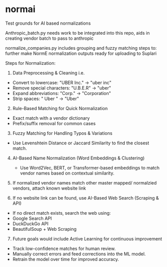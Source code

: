# normai
Test grounds for AI based normalizations

Anthropic_batch.py needs work to be integrated into this repo, aids in creating vendor batch to pass to anthropic

normalize_companies.py includes grouping and fuzzy matching steps to: further make NormE normalization outputs ready for uploading to Suplari

Steps for Normalization:
1.  Data Preprocessing & Cleaning
i.e.
- Convert to lowercase: "UBER Inc." → "uber inc"
- Remove special characters: "U.B.E.R" → "uber"
- Expand abbreviations: "Corp." → "Corporation"
- Strip spaces: " Uber " → "Uber"

2. Rule-Based Matching for Quick Normalization
- Exact match with a vendor dictionary
- Prefix/suffix removal for common cases

3. Fuzzy Matching for Handling Typos & Variations
- Use Levenshtein Distance or Jaccard Similarity to find the closest match.

4. AI-Based Name Normalization (Word Embeddings & Clustering)
   - Use Word2Vec, BERT, or Transformer-based embeddings to match vendor names based on contextual similarity.
  
5. If normalized vendor names match other master mapped/ normalzied vendors, attach known website link

6. If no website link can be found, use AI-Based Web Search (Scraping & API)
- If no direct match exists, search the web using:
- Google Search API
- DuckDuckGo API
- BeautifulSoup + Web Scraping

7. Future goals would include Active Learning for continuous improvement
- Track low-confidence matches for human review.
- Manually correct errors and feed corrections into the ML model.
- Retrain the model over time for improved accuracy.
